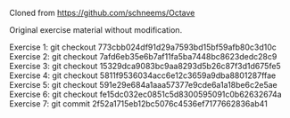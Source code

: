 Cloned from https://github.com/schneems/Octave

Original exercise material without modification.

Exercise 1: git checkout 773cbb024df91d29a7593bd15bf59afb80c3d10c
Exercise 2: git checkout 7afd6eb35e6b7af11fa5ba7448bc8623dedc28c9
Exercise 3: git checkout 15329dca9083bc9aa8293d5b26c87f3d1d675fe5
Exercise 4: git checkout 5811f9536034acc6e12c3659a9dba8801287ffae
Exercise 5: git checkout 591e29e684a1aaa57377e9cde6a1a18be6c2e5ae
Exercise 6: git checkout fe15dc032ec0851c5d8300595091c0b62632674a
Exercise 7: git commit 2f52a1715eb12bc5076c4536ef7177662836ab41
